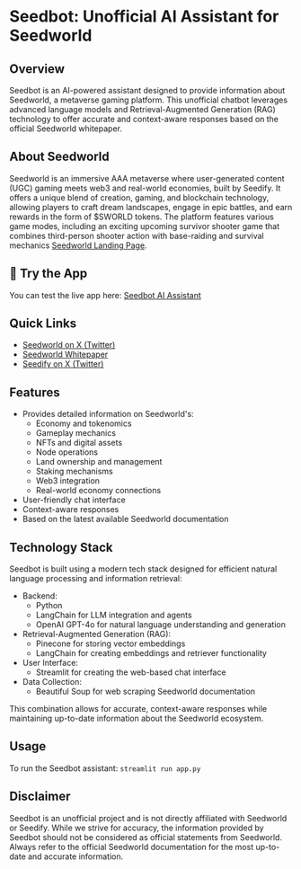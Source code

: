 # Seedbot: Unofficial AI Assistant for Seedworld

## Overview

Seedbot is an AI-powered assistant designed to provide information about Seedworld, a metaverse gaming platform. This unofficial chatbot leverages advanced language models and Retrieval-Augmented Generation (RAG) technology to offer accurate and context-aware responses based on the official Seedworld whitepaper.

## About Seedworld

Seedworld is an immersive AAA metaverse where user-generated content (UGC) gaming meets web3 and real-world economies, built by Seedify. It offers a unique blend of creation, gaming, and blockchain technology, allowing players to craft dream landscapes, engage in epic battles, and earn rewards in the form of $SWORLD tokens. The platform features various game modes, including an exciting upcoming survivor shooter game that combines third-person shooter action with base-raiding and survival mechanics [Seedworld Landing Page](https://seedworld.io/landing).

## 🚀 Try the App

You can test the live app here: [Seedbot AI Assistant](https://seedbot-ai-llm-assistant-ey4zmfte7jzf7cfazmeupm.streamlit.app/)

## Quick Links

- [Seedworld on X (Twitter)](https://x.com/SeedworldMeta)
- [Seedworld Whitepaper](https://seedworld.gitbook.io/seedworld-wp)
- [Seedify on X (Twitter)](https://x.com/SeedifyFund)
## Features

- Provides detailed information on Seedworld's:
  - Economy and tokenomics
  - Gameplay mechanics
  - NFTs and digital assets
  - Node operations
  - Land ownership and management
  - Staking mechanisms
  - Web3 integration
  - Real-world economy connections
- User-friendly chat interface
- Context-aware responses
- Based on the latest available Seedworld documentation

## Technology Stack

Seedbot is built using a modern tech stack designed for efficient natural language processing and information retrieval:

- Backend:
  - Python
  - LangChain for LLM integration and agents
  - OpenAI GPT-4o for natural language understanding and generation
- Retrieval-Augmented Generation (RAG):
  - Pinecone for storing vector embeddings
  - LangChain for creating embeddings and retriever functionality
- User Interface:
  - Streamlit for creating the web-based chat interface
- Data Collection:
  - Beautiful Soup for web scraping Seedworld documentation

This combination allows for accurate, context-aware responses while maintaining up-to-date information about the Seedworld ecosystem.

## Usage

To run the Seedbot assistant:
`streamlit run app.py`


## Disclaimer

Seedbot is an unofficial project and is not directly affiliated with Seedworld or Seedify. While we strive for accuracy, the information provided by Seedbot should not be considered as official statements from Seedworld. Always refer to the official Seedworld documentation for the most up-to-date and accurate information.
